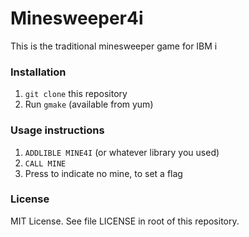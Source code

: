 # Minesweeper4i

This is the traditional minesweeper game for IBM i

### Installation 

1. `git clone` this repository
2. Run `gmake` (available from yum)

### Usage instructions

1. `ADDLIBLE MINE4I` (or whatever library you used)
2. `CALL MINE`    
3. Press <Enter> to indicate no mine, <F4> to set a flag

### License

MIT License. See file LICENSE in root of this repository.
